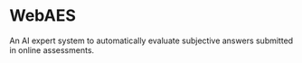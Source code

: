 # WebAES
An AI expert system to automatically evaluate subjective answers submitted in online assessments.
